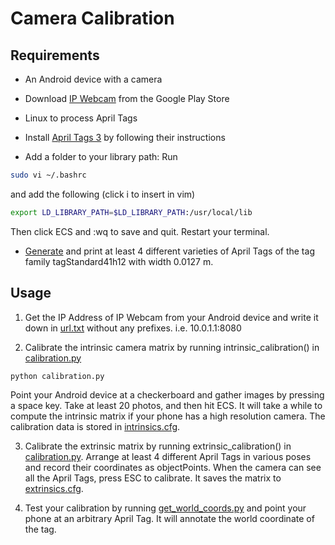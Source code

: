 # Camera Calibration

## Requirements

* An Android device with a camera

* Download [IP Webcam](https://play.google.com/store/apps/details?id=com.pas.webcam&hl=en_US&gl=US) from the Google Play Store

* Linux to process April Tags

* Install [April Tags 3](https://github.com/AprilRobotics/apriltag) by following their instructions

* Add a folder to your library path: Run

```bash
sudo vi ~/.bashrc
```

and add the following (click i to insert in vim)

```bash
export LD_LIBRARY_PATH=$LD_LIBRARY_PATH:/usr/local/lib
```

Then click ECS and :wq to save and quit. Restart your terminal.

* [Generate](https://github.com/AprilRobotics/apriltag-generation) and print at least 4 different varieties of April Tags of the tag family tagStandard41h12 with width 0.0127 m.

## Usage

1. Get the IP Address of IP Webcam from your Android device and write it down in [url.txt](url.txt) without any prefixes. i.e. 10.0.1.1:8080

2. Calibrate the intrinsic camera matrix by running intrinsic_calibration() in [calibration.py](calibration.py)

```bash
python calibration.py
```

Point your Android device at a checkerboard and gather images by pressing a space key. Take at least 20 photos, and then hit ECS. It will take a while to compute the intrinsic matrix if your phone has a high resolution camera. The calibration data is stored in [intrinsics.cfg](intrinsics.cfg).

3. Calibrate the extrinsic matrix by running extrinsic_calibration() in [calibration.py](calibration.py). Arrange at least 4 different April Tags in various poses and record their coordinates as objectPoints. When the camera can see all the April Tags, press ESC to calibrate. It saves the matrix to [extrinsics.cfg](extrinsics.cfg).

4. Test your calibration by running [get_world_coords.py](get_world_coords.py) and point your phone at an arbitrary April Tag. It will annotate the world coordinate of the tag.
